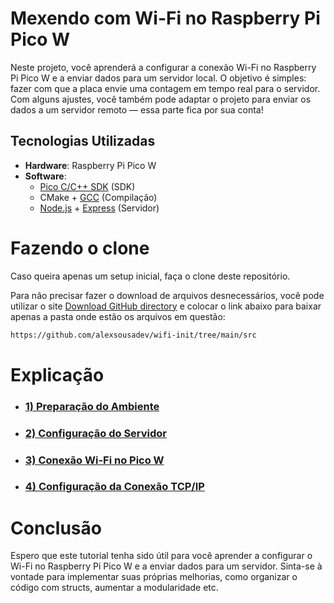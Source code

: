 # Mexendo com Wi-Fi no Raspberry Pi Pico W

Neste projeto, você aprenderá a configurar a conexão Wi-Fi no Raspberry Pi Pico W e a enviar dados para um servidor local. O objetivo é simples: fazer com que a placa envie uma contagem em tempo real para o servidor. Com alguns ajustes, você também pode adaptar o projeto para enviar os dados a um servidor remoto — essa parte fica por sua conta!

## Tecnologias Utilizadas
- **Hardware**: Raspberry Pi Pico W
- **Software**:
    - [Pico C/C++ SDK](https://developer.arm.com/downloads/-/arm-gnu-toolchain-downloads/13-2-rel1) (SDK)
    - CMake + [GCC](https://jmeubank.github.io/tdm-gcc/) (Compilação)
    - [Node.js](https://nodejs.org/en) + [Express](https://expressjs.com/pt-br/) (Servidor)


# Fazendo o clone
Caso queira apenas um setup inicial, faça o clone deste repositório.

 Para não precisar fazer o download de arquivos desnecessários, você pode utilizar o site  [Download GitHub directory](https://download-directory.github.io) e colocar o link abaixo para baixar apenas a pasta onde estão os arquivos em questão:
```bash
https://github.com/alexsousadev/wifi-init/tree/main/src
```
# Explicação
- ### [1) Preparação do Ambiente](./tutorial/1-setup-inicial/setup-inicial.md)
- ### [2) Configuração do Servidor](./tutorial/2-configuracao-servidor/configurando-servidor.md)
- ### [3) Conexão Wi-Fi no Pico W](./tutorial/3-conexao-wifi/conexao-wifi.md)
- ### [4) Configuração da Conexão TCP/IP](./tutorial/4-conexao-tcp/conexao-tcp.md)

# Conclusão
Espero que este tutorial tenha sido útil para você aprender a configurar o Wi-Fi no Raspberry Pi Pico W e a enviar dados para um servidor. Sinta-se à vontade para implementar suas próprias melhorias, como organizar o código com structs, aumentar a modularidade etc.
